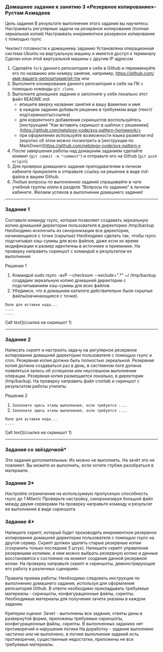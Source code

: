 ### Домашнее задание к занятию 3 «Резервное копирование»-Рустам Ахмадеев
Цель задания
В результате выполнения этого задания вы научитесь:
Настраивать регулярные задачи на резервное копирование (полная зеркальная копия)
Настраивать инкрементное резервное копирование с помощью rsync

Чеклист готовности к домашнему заданию
Установлена операционная система Ubuntu на виртуальную машину и имеется доступ к терминалу
Сделан клон этой виртуальной машины с другим IP адресом

1. Сделайте `fork` данного репозитория к себе в Github и переименуйте его по названию или номеру занятия, например, https://github.com/имя-вашего-репозитория/git-hw или 
2. Выполните клонирование данного репозитория к себе на ПК с помощью команды `git clone`.
3. Выполните домашнее задание и заполните у себя локально этот файл README.md:
   - впишите вверху название занятия и вашу фамилию и имя
   - в каждом задании добавьте решение в требуемом виде (текст/код/скриншоты/ссылка)
   - для корректного добавления скриншотов воспользуйтесь [инструкцией "Как вставить скриншот в шаблон с решением](https://github.com/netology-code/sys-pattern-homework/>
   - при оформлении используйте возможности языка разметки md (коротко об этом можно посмотреть в [инструкции  по MarkDown](https://github.com/netology-code/sys-pattern->
4. После завершения работы над домашним заданием сделайте коммит (`git commit -m "comment"`) и отправьте его на Github (`git push origin`);
5. Для проверки домашнего задания преподавателем в личном кабинете прикрепите и отправьте ссылку на решение в виде md-файла в вашем Github.
6. Любые вопросы по выполнению заданий спрашивайте в чате учебной группы и/или в разделе “Вопросы по заданию” в личном кабинете.
Желаем успехов в выполнении домашнего задания!

---

### Задание 1
Составьте команду rsync, которая позволяет создавать зеркальную копию домашней директории пользователя в директорию /tmp/backup
Необходимо исключить из синхронизации все директории, начинающиеся с точки (скрытые)
Необходимо сделать так, чтобы rsync подсчитывал хэш-суммы для всех файлов, даже если их время модификации и размер идентичны в источнике и приемнике.
На проверку направить скриншот с командой и результатом ее выполнения

Решение 1

1. Командой sudo rsync -avP --checksum --exclude=".*" ~/ /tmp/backup создадим зеркальную копию домашней директории с подсчитыванием хэш-суммы для всех файлов.
2. Убедимся, что в домашнем каталоге действительно были скрытые файлы(начинающиеся с точки).

 
```
Поле для вставки кода...
....
....
```

![alt text](ссылка на скриншот 1)

---

### Задание 2
Написать скрипт и настроить задачу на регулярное резервное копирование домашней директории пользователя с помощью rsync и cron.
Резервная копия должна быть полностью зеркальной.
Резервная копия должна создаваться раз в день, в системном логе должна появляться запись об успешном или неуспешном выполнении операции.
Резервная копия размещается локально, в директории /tmp/backup.
На проверку направить файл crontab и скриншот с результатом работы утилиты.

Решение 2

1. `Заполните здесь этапы выполнения, если требуется ....`
2. `Заполните здесь этапы выполнения, если требуется ....`


```
Поле для вставки кода...
....

```

![alt text](ссылка на скриншот 1)

---

### Задания со звёздочкой*
Эти задания дополнительные. Их можно не выполнять. На зачёт это не повлияет. Вы можете их выполнить, если хотите глубже разобраться в материале.

### Задание 3*
Настройте ограничение на используемую пропускную способность rsync до 1 Мбит/c
Проверьте настройку, синхронизируя большой файл между двумя серверами
На проверку направьте команду и результат ее выполнения в виде скриншота
### Задание 4*
Напишите скрипт, который будет производить инкрементное резервное копирование домашней директории пользователя с помощью rsync на другой сервер.
Скрипт должен удалять старые резервные копии (сохранять только последние 5 штук).
Напишите скрипт управления резервными копиями, в нем можно выбрать резервную копию и данные восстановятся к состоянию на момент создания данной резервной копии.
На проверку направьте скрипт и скриншоты, демонстрирующие его работу в различных сценариях.

Правила приема работы:
Необходимо следовать инструкции по выполнению домашнего задания, используя для оформления репозиторий Github.
В ответе необходимо прикладывать требуемые материалы - скриншоты, конфигурационные файлы, скрипты. Необходимые материалы для получения зачета указаны в каждом задании.

Критерии оценки:
Зачет - выполнены все задания, ответы даны в развернутой форме, приложены требуемые скриншоты, конфигурационные файлы, скрипты. В выполненных заданиях нет противоречий и нарушения логики
На доработку - задание выполнено частично или не выполнено, в логике выполнения заданий есть противоречия, существенные недостатки, приложены не все требуемые материалы.
